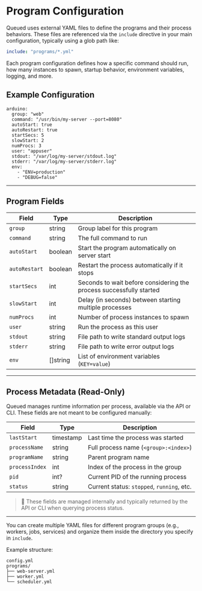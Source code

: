# Program Configuration

Queued uses external YAML files to define the programs and their process behaviors. These files are referenced via the `include` directive in your main configuration, typically using a glob path like:

```yaml
include: "programs/*.yml"
```

Each program configuration defines how a specific command should run, how many instances to spawn, startup behavior, environment variables, logging, and more.

## Example Configuration


```arduino
arduino:
  group: "web"
  command: "/usr/bin/my-server --port=8080"
  autoStart: true
  autoRestart: true
  startSecs: 5
  slowStart: 2
  numProcs: 3
  user: "appuser"
  stdout: "/var/log/my-server/stdout.log"
  stderr: "/var/log/my-server/stderr.log"
  env:
    - "ENV=production"
    - "DEBUG=false"
```

---

## Program Fields

|Field|Type|Description|
|---|---|---|
|`group`|string|Group label for this program|
|`command`|string|The full command to run|
|`autoStart`|boolean|Start the program automatically on server start|
|`autoRestart`|boolean|Restart the process automatically if it stops|
|`startSecs`|int|Seconds to wait before considering the process successfully started|
|`slowStart`|int|Delay (in seconds) between starting multiple processes|
|`numProcs`|int|Number of process instances to spawn|
|`user`|string|Run the process as this user|
|`stdout`|string|File path to write standard output logs|
|`stderr`|string|File path to write error output logs|
|`env`|[]string|List of environment variables (`KEY=value`)|

---

## Process Metadata (Read-Only)

Queued manages runtime information per process, available via the API or CLI. These fields are not meant to be configured manually:

|Field|Type|Description|
|---|---|---|
|`lastStart`|timestamp|Last time the process was started|
|`processName`|string|Full process name (`<group>:<index>`)|
|`programName`|string|Parent program name|
|`processIndex`|int|Index of the process in the group|
|`pid`|int?|Current PID of the running process|
|`status`|string|Current status: `stopped`, `running`, etc.|

> 📝 These fields are managed internally and typically returned by the API or CLI when querying process status.

---

You can create multiple YAML files for different program groups (e.g., workers, jobs, services) and organize them inside the directory you specify in `include`.

Example structure:

```
config.yml
programs/
├── web-server.yml
├── worker.yml
└── scheduler.yml
```
